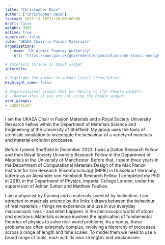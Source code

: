 ```yaml
---
title: "Christopher Race"
author: ["Christopher Race"]
lastmod: 2023-11-10T21:10:00+00:00
draft: false
weight: 3002
active: true
superuser: false
role: "UKAEA Chair in Fusion Materials"
organizations:
  - name: "UK Atomic Engergy Authority"
    url: "https://www.gov.uk/government/organisations/uk-atomic-energy-authority"

# Interests to show in About widget
interests:
  
# Highlight the author in author lists? (true/false)
highlight_name: false

# Organizational groups that you belong to (for People widget)
#   Remove this if you are not using the People widget.
user_groups:
- Supervisor
---
```


I am the UKAEA Chair in Fusion Materials and a Royal Society University Research Fellow within the Department of Materials Science and Engineering at the University of Sheffield. My group uses the tools of atomistic simulation to investigate the behaviour of a variety of materials and material evolution processes.

Before I joined Sheffield in December 2023, I was a Dalton Research Fellow and then Royal Society University Research Fellow in the Department of Materials at the University of Manchester. Before that, I spent three years in the Department of Computational Materials Design of the Max Planck Institute for Iron Research (Eisenforschung) (MPIE) in Dusseldorf Germany, latterly as an Alexander von Humboldt Research Fellow. I completed my PhD in 2010, in the Department of Physics, Imperial College London, under the supervision of Adrian Sutton and Matthew Foulkes.

 I am a physicist by training and a materials scientist by inclination. I am attracted to materials science by the links it draws between the behaviour of real materials - things we experience and use in our everyday macroscopic lives - and what happens in the microscopic world of atoms and electrons. Materials science involves the application of fundamental theories of physics to solve real-world problems. As a bonus, these problems are often extremely complex, involving a hierarchy of processes across a range of length and time scales. To model them we need to use a broad range of tools, each with its own strengths and weaknesses.

